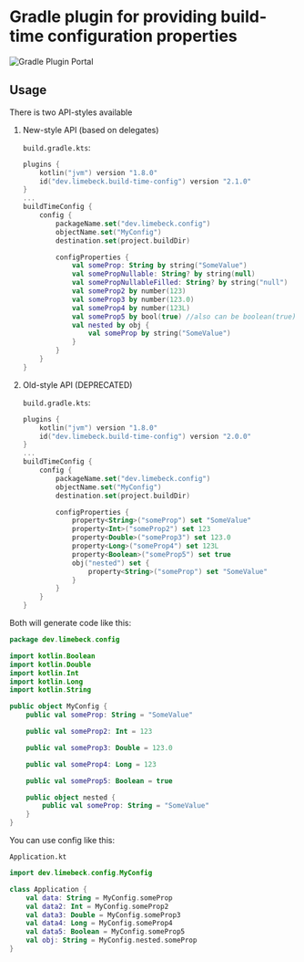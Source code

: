 # Gradle plugin for providing build-time configuration properties

![Gradle Plugin Portal](https://img.shields.io/gradle-plugin-portal/v/dev.limebeck.build-time-config)

## Usage

There is two API-styles available

1. New-style API (based on delegates)

    `build.gradle.kts`:
    
    ```kotlin
    plugins {
        kotlin("jvm") version "1.8.0"
        id("dev.limebeck.build-time-config") version "2.1.0"
    }
    ...
    buildTimeConfig {
        config {
            packageName.set("dev.limebeck.config")
            objectName.set("MyConfig")
            destination.set(project.buildDir)
    
            configProperties {
                val someProp: String by string("SomeValue")
                val somePropNullable: String? by string(null)
                val somePropNullableFilled: String? by string("null")
                val someProp2 by number(123)
                val someProp3 by number(123.0)
                val someProp4 by number(123L)
                val someProp5 by bool(true) //also can be boolean(true)
                val nested by obj {
                    val someProp by string("SomeValue")
                }
            }
        }
    }
    ```

2. Old-style API (DEPRECATED)

    `build.gradle.kts`:
    
    ```kotlin
    plugins {
        kotlin("jvm") version "1.8.0"
        id("dev.limebeck.build-time-config") version "2.0.0"
    }
    ...
    buildTimeConfig {
        config {
            packageName.set("dev.limebeck.config")
            objectName.set("MyConfig")
            destination.set(project.buildDir)
    
            configProperties {
                property<String>("someProp") set "SomeValue"
                property<Int>("someProp2") set 123
                property<Double>("someProp3") set 123.0
                property<Long>("someProp4") set 123L
                property<Boolean>("someProp5") set true
                obj("nested") set {
                    property<String>("someProp") set "SomeValue"
                }
            }
        }
    }
    ```

Both will generate code like this:

```kotlin
package dev.limebeck.config

import kotlin.Boolean
import kotlin.Double
import kotlin.Int
import kotlin.Long
import kotlin.String

public object MyConfig {
    public val someProp: String = "SomeValue"

    public val someProp2: Int = 123

    public val someProp3: Double = 123.0

    public val someProp4: Long = 123

    public val someProp5: Boolean = true

    public object nested {
        public val someProp: String = "SomeValue"
    }
}
```

You can use config like this:

`Application.kt`

```kotlin
import dev.limebeck.config.MyConfig

class Application {
    val data: String = MyConfig.someProp
    val data2: Int = MyConfig.someProp2
    val data3: Double = MyConfig.someProp3
    val data4: Long = MyConfig.someProp4
    val data5: Boolean = MyConfig.someProp5
    val obj: String = MyConfig.nested.someProp
}
```
